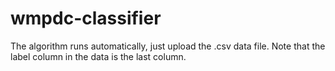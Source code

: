 # wmpdc-classifier
The algorithm runs automatically, just upload the .csv data file. Note that the label column in the data is the last column.
